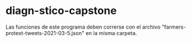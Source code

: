 # diagn-stico-capstone
Las funciones de este programa deben correrse con el archivo "farmers-protest-tweets-2021-03-5.json" en la misma carpeta.
